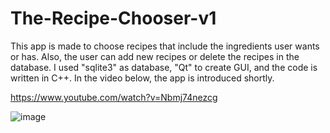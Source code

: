 # The-Recipe-Chooser-v1
This app is made to choose recipes that include the ingredients user wants or has. Also, the user can add new recipes or delete the recipes in the database. I used "sqlite3" as database, "Qt" to create GUI, and the code is written in C++. In the video below, the app is introduced shortly.

https://www.youtube.com/watch?v=Nbmj74nezcg

![image](https://user-images.githubusercontent.com/64530582/138612324-855638ca-dbb8-4055-b18b-a4d58d123246.png)
